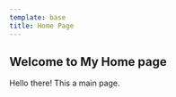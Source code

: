 ```yaml
---
template: base
title: Home Page
---
```



## Welcome to My Home page

Hello there! This a main page.
